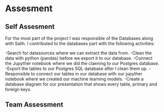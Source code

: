 # Assesment

## Self Assesment

For the most part of the project I was responsible of the Databases along with Salih. I contributed to the databases part with the following activities:

-Search for datasources where we can extract the data from.
-Clean the data with python (pandas) before we export it to our database.
-Connect the Jupyther notebook where we did the claening to our Postgres database.
-Export the tables to our Postgres SQL database after I clean them up.
-Responsible to connect our tables in our database with our jupyther notebook where we created our machine learning models.
-Create a database diagram for our presentation that shows every table, primary and foreign keys.

## Team Assessment

































